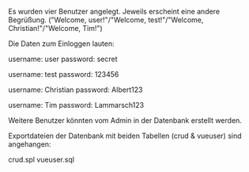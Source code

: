 Es wurden vier Benutzer angelegt. 
Jeweils erscheint eine andere Begrüßung. ("Welcome, user!"/"Welcome, test!"/"Welcome, Christian!"/"Welcome, Tim!")

Die Daten zum Einloggen lauten:

username: user
password: secret

username: test
password: 123456

username: Christian
password: Albert123

username: Tim
password: Lammarsch123

Weitere Benutzer könnten vom Admin in der Datenbank erstellt werden. 

Exportdateien der Datenbank mit beiden Tabellen (crud & vueuser) sind angehangen:

crud.spl
vueuser.sql